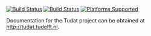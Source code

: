 [![Build Status](https://img.shields.io/circleci/project/github/tudat-team/tudat/master.svg?style=for-the-badge&logo=circleci)](https://circleci.com/gh/tudat-team/tudat)
[![Build Status](https://img.shields.io/travis/tudat-team/tudat/master.svg?logo=travis&style=for-the-badge)](https://travis-ci.org/tudat-team/tudat)
[![Platforms Supported](https://img.shields.io/conda/pn/tudat-team/tudat?color=orange&logo=anaconda&style=for-the-badge)](https://anaconda.org/tudat-team/tudat)

Documentation for the Tudat project can be obtained at http://tudat.tudelft.nl.
